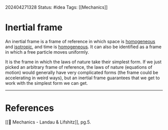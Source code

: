 202404271328
Status: #idea
Tags: [[Mechanics]]

# Inertial frame

An inertial frame is a frame of reference in which space is [homogeneous](obsidian://open?vault=Vaults&file=Monologue%2FZETTELKASTEN%2FHomogeneity%20of%20space) and [isotropic](obsidian://open?vault=Vaults&file=Monologue%2FZETTELKASTEN%2FIsotropy%20of%20space), and time is [homogeneous](obsidian://open?vault=Vaults&file=Monologue%2FZETTELKASTEN%2FHomogeneity%20of%20time). It can also be identified as a frame in which a free particle moves uniformly.

It is the frame in which the laws of nature take their simplest form. If we just picked an arbitrary frame of reference, the laws of nature (equations of motion) would generally have very complicated forms (the frame could be accelerating in weird ways), but an inertial frame guarantees that we get to work with the simplest form we can get.

___
# References
[[📕 Mechanics - Landau & Lifshitz]], pg.5.